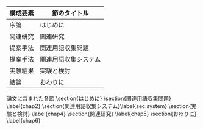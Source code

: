 構成要素 | 節のタイトル
 --- | --- 
序論 | はじめに
関連研究 | 関連研究
提案手法 | 関連用語収集問題
提案手法 | 関連用語収集システム
実験結果 | 実験と検討
結論 | おわりに

論文に含まれた各節
\section{はじめに}
\section{関連用語収集問題} \label{chap2}
\section{関連用語収集システム}\label{sec:system}
\section{実験と検討} \label{chap4}
\section{関連研究} \label{chap5}
\section{おわりに} \label{chap6}

